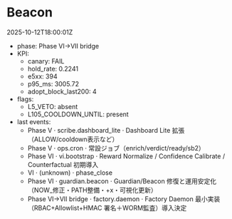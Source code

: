 # Beacon
2025-10-12T18:00:01Z

- phase: Phase VI→VII bridge
- KPI:
  - canary: FAIL
  - hold_rate: 0.2241
  - e5xx: 394
  - p95_ms: 3005.72
  - adopt_block_last200: 4
- flags:
  - L5_VETO: absent
  - L105_COOLDOWN_UNTIL: present
- last events:
  - Phase V · scribe.dashboard_lite · Dashboard Lite 拡張（ALLOW/cooldown表示など）
  - Phase V · ops.cron · 常設ジョブ（enrich/verdict/ready/sb2）
  - Phase VI · vi.bootstrap · Reward Normalize / Confidence Calibrate / Counterfactual 初期導入
  - VI · (unknown) · phase_close
  - Phase VI · guardian.beacon · Guardian/Beacon 修復と運用安定化（NOW_修正・PATH整備・+x・可視化更新）
  - Phase VI→VII bridge · factory.daemon · Factory Daemon 最小実装（RBAC+Allowlist+HMAC 署名＋WORM監査）導入決定
